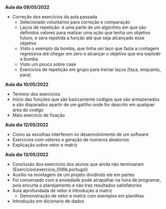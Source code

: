 
**Aula dia 09/05/2022**

- Correção dos exercicios da aula passada
  - Selecionado voluntarios para correção e comparação
  - Laços de repetição: é uma parte de um algoritmo em que são definidos valores para realizar uma ação que tenha um objetivo futuro,  e sera repetida a função até que seja alcançado esse objetivo
  - Visto o exemplo da bomba, que tinha um laço que fazia a contagem regressiva até chegar em zero e alcançar o objetivo que era explodir a bomba
  - Visto um pouco sobre case
  - Exercicios de repetição em grupo para treinar laços (faça, enquanto, para)

**Aula dia 10/05/2022**

- Termino dos exercicios
- Inicio das funções que são basicamente codigos que são armazenados e são disparados apartir de um gatilho onde for descrito em qualquer area do codigo
- Mais exercicio de fixação

**Aula dia 12/05/2022**

- Como as escolhas interferem no desenvolvimento de um software
- Exercicios com vetores e geração de numeros aleatorios
- Explicação sobre vetor e matriz

**Aula dia 13/05/2022**

- Conclusão dos exercicios dos alunos que ainda não terminaram
    (Exercicios\exercicio_006b.portugol)
- Auxilio na montagem de um projeto dividindo ele em partes
- Foi conversado com a anxiedade pode atrapalhar na hora de programar, pois encurta o planejamento e não traz resultados satisfatorios
- Aula aprofundada de vetor e introdução a matriz
  - Demonstração de vetor e matriz com exemplos em planilhas
- Introdução em dicionario de dados


